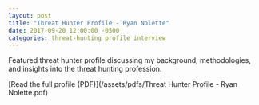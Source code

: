 ```yaml
---
layout: post
title: "Threat Hunter Profile - Ryan Nolette"
date: 2017-09-20 12:00:00 -0500
categories: threat-hunting profile interview
---
```


Featured threat hunter profile discussing my background, methodologies, and insights into the threat hunting profession.

[Read the full profile (PDF)](/assets/pdfs/Threat Hunter Profile - Ryan Nolette.pdf)